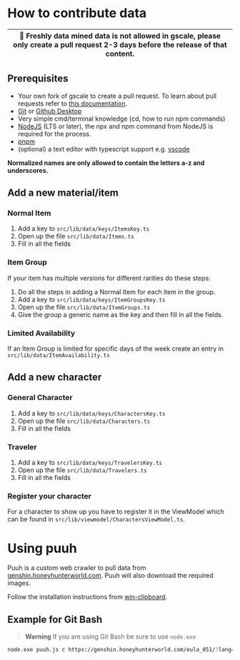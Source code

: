 # How to contribute data

| 🛑 Freshly data mined data is not allowed in gscale, please only create a pull request 2-3 days before the release of that content. |
| ----------------------------------------------------------------------------------------------------------------------------------- |

## Prerequisites

- Your own fork of gscale to create a pull request. To learn about pull requests refer to [this documentation](https://docs.github.com/en/pull-requests/collaborating-with-pull-requests/getting-started/about-collaborative-development-models).
- [Git](https://git-scm.com/) or [Github Desktop](https://desktop.github.com/)
- Very simple cmd/terminal knowledge (cd, how to run npm commands)
- [NodeJS](https://nodejs.org) (LTS or later), the npx and npm command from NodeJS is required for the process.
- [pnpm](https://pnpm.io)
- (optional) a text editor with typescript support e.g. [vscode](https://code.visualstudio.com/)

**Normalized names are only allowed to contain the letters a-z and underscores.**

## Add a new material/item

### Normal Item

1. Add a key to `src/lib/data/keys/ItemsKey.ts`
2. Open up the file `src/lib/data/Items.ts`
3. Fill in all the fields

### Item Group

If your item has multiple versions for different rarities do these steps:

1. Do all the steps in adding a Normal Item for each item in the group.
2. Add a key to `src/lib/data/keys/ItemGroupsKey.ts`
3. Open up the file `src/lib/data/ItemGroups.ts`
4. Give the group a generic name as the key and then fill in all the fields.

### Limited Availability

If an Item Group is limited for specific days of the week create an entry in `src/lib/data/ItemAvailability.ts`

## Add a new character

### General Character

1. Add a key to `src/lib/data/keys/CharactersKey.ts`
2. Open up the file `src/lib/data/Characters.ts`
3. Fill in all the fields

### Traveler

1. Add a key to `src/lib/data/keys/TravelersKey.ts`
2. Open up the file `src/lib/data/Travelers.ts`
3. Fill in all the fields

### Register your character

For a character to show up you have to register it in the ViewModel which can be found in `src/lib/viewmodel/CharactersViewModel.ts`.

# Using puuh

Puuh is a custom web crawler to pull data from [genshin.honeyhunterworld.com](https://genshin.honeyhunterworld.com). Puuh will also download the required images.

Follow the installation instructions from [win-clipboard](https://github.com/sindresorhus/win-clipboard).

## Example for Git Bash

> **Warning**
> If you are using Git Bash be sure to use `node.exe`

```bash
node.exe puuh.js c https://genshin.honeyhunterworld.com/eula_051/?lang=EN | clipboard.exe --copy
```
